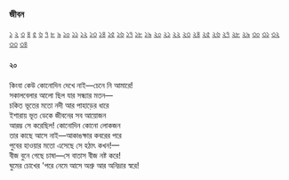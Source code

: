 ### জীবন   
[১](2.10.0.jeebon-1.md) [২](2.10.1.jeebon-2.md) [৩](2.10.2.jeebon-3.md) [৪](2.10.3.jeebon-4.md) [৫](2.10.4.jeebon-5.md) [৬](2.10.5.jeebon-6.md) [৭](2.10.6.jeebon-7.md) [৮](2.10.7.jeebon-8.md) [৯](2.10.8.jeebon-9.md) [১০](2.10.9.jeebon-10.md) [১১](2.10.10.jeebon-11.md) [১২](2.10.11.jeebon-12.md) [১৩](2.10.12.jeebon-13.md) [১৪](2.10.13.jeebon-14.md) [১৫](2.10.14.jeebon-15.md) [১৬](2.10.15.jeebon-16.md) [১৭](2.10.16.jeebon-17.md) [১৮](2.10.17.jeebon-18.md) [১৯](2.10.18.jeebon-19.md) [২০](2.10.19.jeebon-20.md) [২১](2.10.20.jeebon-21.md) [২২](2.10.21.jeebon-22.md) [২৩](2.10.22.jeebon-23.md) [২৪](2.10.23.jeebon-24.md) [২৫](2.10.24.jeebon-25.md) [২৬](2.10.25.jeebon-26.md) [২৭](2.10.26.jeebon-27.md) [২৮](2.10.27.jeebon-28.md) [২৯](2.10.28.jeebon-29.md) [৩০](2.10.29.jeebon-30.md) [৩১](2.10.30.jeebon-31.md) [৩২](2.10.31.jeebon-32.md) [৩৩](2.10.32.jeebon-33.md) [৩৪](2.10.33.jeebon-34.md)
#### ২০
কিংবা কেউ কোনোদিন দেখে নাই—চেনে নি আমারে!  
সকালবেলার আলো ছিল যার সন্ধ্যার মতন—  
চকিত ভূতের মতো নদী আর পাহাড়ের ধারে  
ইশারায় ভূত ডেকে জীবনের সব আয়োজন  
আরম্ভ সে করেছিল! কোনোদিন কোনো লোকজন  
তার কাছে আসে নাই—আকাঙক্ষার কবরের পরে  
পুবের হাওয়ার মতো এসেছে সে হঠাৎ কখন!—  
বীজ বুনে গেছে চাষা—সে বাতাস বীজ নষ্ট করে!  
ঘুমের চোখের 'পরে নেমে আসে অশ্রু আর অনিদ্রার স্বরে!  
